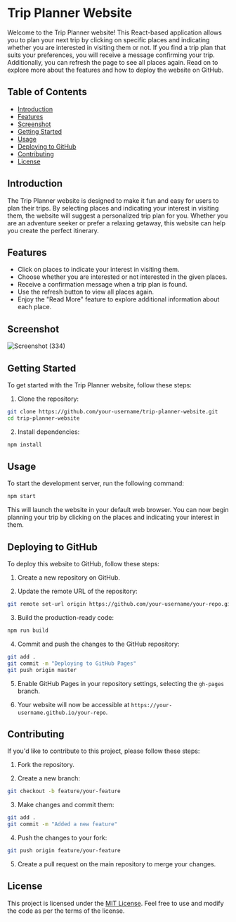 # Trip Planner Website

Welcome to the Trip Planner website! This React-based application allows you to plan your next trip by clicking on specific places and indicating whether you are interested in visiting them or not. If you find a trip plan that suits your preferences, you will receive a message confirming your trip. Additionally, you can refresh the page to see all places again. Read on to explore more about the features and how to deploy the website on GitHub.

## Table of Contents

- [Introduction](#introduction)
- [Features](#features)
- [Screenshot](#screenshot)
- [Getting Started](#getting-started)
- [Usage](#usage)
- [Deploying to GitHub](#deploying-to-github)
- [Contributing](#contributing)
- [License](#license)

## Introduction

The Trip Planner website is designed to make it fun and easy for users to plan their trips. By selecting places and indicating your interest in visiting them, the website will suggest a personalized trip plan for you. Whether you are an adventure seeker or prefer a relaxing getaway, this website can help you create the perfect itinerary.

## Features

- Click on places to indicate your interest in visiting them.
- Choose whether you are interested or not interested in the given places.
- Receive a confirmation message when a trip plan is found.
- Use the refresh button to view all places again.
- Enjoy the "Read More" feature to explore additional information about each place.

## Screenshot

![Screenshot (334)](https://github.com/ramanbajpai7/trip-planner/assets/84241394/5891d00d-7f02-4e73-bbe5-4ee8d82dfb10)


## Getting Started

To get started with the Trip Planner website, follow these steps:

1. Clone the repository:

```bash
git clone https://github.com/your-username/trip-planner-website.git
cd trip-planner-website
```

2. Install dependencies:

```bash
npm install
```

## Usage

To start the development server, run the following command:

```bash
npm start
```

This will launch the website in your default web browser. You can now begin planning your trip by clicking on the places and indicating your interest in them.

## Deploying to GitHub

To deploy this website to GitHub, follow these steps:

1. Create a new repository on GitHub.

2. Update the remote URL of the repository:

```bash
git remote set-url origin https://github.com/your-username/your-repo.git
```

3. Build the production-ready code:

```bash
npm run build
```

4. Commit and push the changes to the GitHub repository:

```bash
git add .
git commit -m "Deploying to GitHub Pages"
git push origin master
```

5. Enable GitHub Pages in your repository settings, selecting the `gh-pages` branch.

6. Your website will now be accessible at `https://your-username.github.io/your-repo`.

## Contributing

If you'd like to contribute to this project, please follow these steps:

1. Fork the repository.

2. Create a new branch:

```bash
git checkout -b feature/your-feature
```

3. Make changes and commit them:

```bash
git add .
git commit -m "Added a new feature"
```

4. Push the changes to your fork:

```bash
git push origin feature/your-feature
```

5. Create a pull request on the main repository to merge your changes.

## License

This project is licensed under the [MIT License](LICENSE). Feel free to use and modify the code as per the terms of the license.
